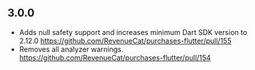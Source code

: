 ## 3.0.0

- Adds null safety support and increases minimum Dart SDK version to 2.12.0
    https://github.com/RevenueCat/purchases-flutter/pull/155
- Removes all analyzer warnings.
    https://github.com/RevenueCat/purchases-flutter/pull/154
